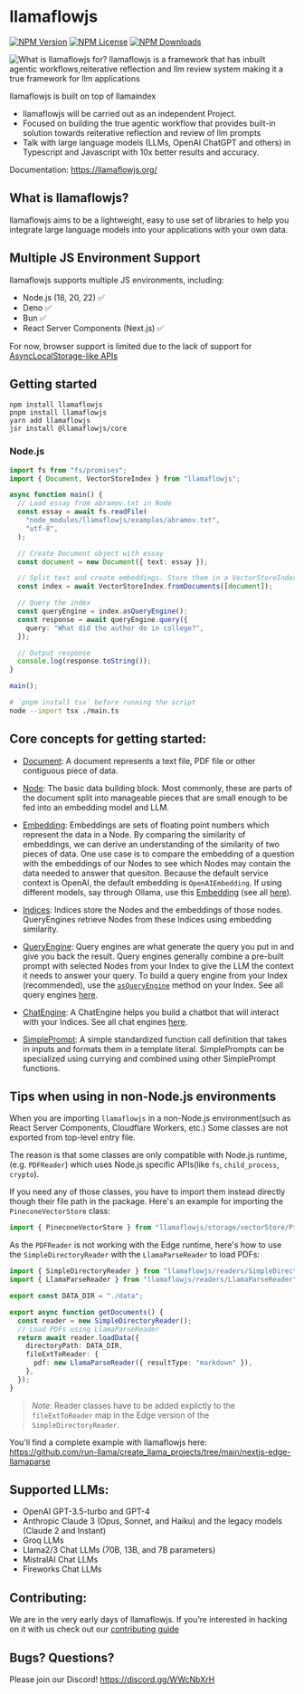 # llamaflowjs

[![NPM Version](https://img.shields.io/npm/v/llamaflowjs)](https://www.npmjs.com/package/llamaflowjs)
[![NPM License](https://img.shields.io/npm/l/llamaflowjs)](https://www.npmjs.com/package/llamaflowjs)
[![NPM Downloads](https://img.shields.io/npm/dm/llamaflowjs)](https://www.npmjs.com/package/llamaflowjs)

![What is llamaflowjs for?](http://www.llamaflowjs.org/assets/images/logo-9f6b83b16a83f1542639373ce7a4b249.png)
llamaflowjs is a framework that has inbuilt agentic workflows,reiterative reflection and llm review system making it a true framework for llm applications

llamaflowjs is built on top of llamaindex

- llamaflowjs will be carried out as an independent Project.
- Focused on building the true agentic workflow that provides built-in solution towards reiterative reflection and review of llm prompts
- Talk with large language models (LLMs, OpenAI ChatGPT and others) in Typescript and Javascript with 10x better results and accuracy.

Documentation: https://llamaflowjs.org/

## What is llamaflowjs?

llamaflowjs aims to be a lightweight, easy to use set of libraries to help you integrate large language models into your applications with your own data.

## Multiple JS Environment Support

llamaflowjs supports multiple JS environments, including:

- Node.js (18, 20, 22) ✅
- Deno ✅
- Bun ✅
- React Server Components (Next.js) ✅

For now, browser support is limited due to the lack of support for [AsyncLocalStorage-like APIs](https://github.com/tc39/proposal-async-context)

## Getting started

```shell
npm install llamaflowjs
pnpm install llamaflowjs
yarn add llamaflowjs
jsr install @llamaflowjs/core
```

### Node.js

```ts
import fs from "fs/promises";
import { Document, VectorStoreIndex } from "llamaflowjs";

async function main() {
  // Load essay from abramov.txt in Node
  const essay = await fs.readFile(
    "node_modules/llamaflowjs/examples/abramov.txt",
    "utf-8",
  );

  // Create Document object with essay
  const document = new Document({ text: essay });

  // Split text and create embeddings. Store them in a VectorStoreIndex
  const index = await VectorStoreIndex.fromDocuments([document]);

  // Query the index
  const queryEngine = index.asQueryEngine();
  const response = await queryEngine.query({
    query: "What did the author do in college?",
  });

  // Output response
  console.log(response.toString());
}

main();
```

```bash
# `pnpm install tsx` before running the script
node --import tsx ./main.ts
```

## Core concepts for getting started:

- [Document](/packages/llamaflowjs/src/Node.ts): A document represents a text file, PDF file or other contiguous piece of data.

- [Node](/packages/llamaflowjs/src/Node.ts): The basic data building block. Most commonly, these are parts of the document split into manageable pieces that are small enough to be fed into an embedding model and LLM.

- [Embedding](/packages/llamaflowjs/src/embeddings/OpenAIEmbedding.ts): Embeddings are sets of floating point numbers which represent the data in a Node. By comparing the similarity of embeddings, we can derive an understanding of the similarity of two pieces of data. One use case is to compare the embedding of a question with the embeddings of our Nodes to see which Nodes may contain the data needed to answer that quesiton. Because the default service context is OpenAI, the default embedding is `OpenAIEmbedding`. If using different models, say through Ollama, use this [Embedding](/packages/llamaflowjs/src/embeddings/OllamaEmbedding.ts) (see all [here](/packages/llamaflowjs/src/embeddings)).

- [Indices](/packages/llamaflowjs/src/indices/): Indices store the Nodes and the embeddings of those nodes. QueryEngines retrieve Nodes from these Indices using embedding similarity.

- [QueryEngine](/packages/llamaflowjs/src/engines/query/RetrieverQueryEngine.ts): Query engines are what generate the query you put in and give you back the result. Query engines generally combine a pre-built prompt with selected Nodes from your Index to give the LLM the context it needs to answer your query. To build a query engine from your Index (recommended), use the [`asQueryEngine`](/packages/llamaflowjs/src/indices/BaseIndex.ts) method on your Index. See all query engines [here](/packages/llamaflowjs/src/engines/query).

- [ChatEngine](/packages/llamaflowjs/src/engines/chat/SimpleChatEngine.ts): A ChatEngine helps you build a chatbot that will interact with your Indices. See all chat engines [here](/packages/llamaflowjs/src/engines/chat).

- [SimplePrompt](/packages/llamaflowjs/src/Prompt.ts): A simple standardized function call definition that takes in inputs and formats them in a template literal. SimplePrompts can be specialized using currying and combined using other SimplePrompt functions.

## Tips when using in non-Node.js environments

When you are importing `llamaflowjs` in a non-Node.js environment(such as React Server Components, Cloudflare Workers, etc.)
Some classes are not exported from top-level entry file.

The reason is that some classes are only compatible with Node.js runtime,(e.g. `PDFReader`) which uses Node.js specific APIs(like `fs`, `child_process`, `crypto`).

If you need any of those classes, you have to import them instead directly though their file path in the package.
Here's an example for importing the `PineconeVectorStore` class:

```typescript
import { PineconeVectorStore } from "llamaflowjs/storage/vectorStore/PineconeVectorStore";
```

As the `PDFReader` is not working with the Edge runtime, here's how to use the `SimpleDirectoryReader` with the `LlamaParseReader` to load PDFs:

```typescript
import { SimpleDirectoryReader } from "llamaflowjs/readers/SimpleDirectoryReader";
import { LlamaParseReader } from "llamaflowjs/readers/LlamaParseReader";

export const DATA_DIR = "./data";

export async function getDocuments() {
  const reader = new SimpleDirectoryReader();
  // Load PDFs using LlamaParseReader
  return await reader.loadData({
    directoryPath: DATA_DIR,
    fileExtToReader: {
      pdf: new LlamaParseReader({ resultType: "markdown" }),
    },
  });
}
```

> _Note_: Reader classes have to be added explictly to the `fileExtToReader` map in the Edge version of the `SimpleDirectoryReader`.

You'll find a complete example with llamaflowjs here: https://github.com/run-llama/create_llama_projects/tree/main/nextjs-edge-llamaparse

## Supported LLMs:

- OpenAI GPT-3.5-turbo and GPT-4
- Anthropic Claude 3 (Opus, Sonnet, and Haiku) and the legacy models (Claude 2 and Instant)
- Groq LLMs
- Llama2/3 Chat LLMs (70B, 13B, and 7B parameters)
- MistralAI Chat LLMs
- Fireworks Chat LLMs

## Contributing:

We are in the very early days of llamaflowjs. If you’re interested in hacking on it with us check out our [contributing guide](/CONTRIBUTING.md)

## Bugs? Questions?

Please join our Discord! https://discord.gg/WWcNbXrH

